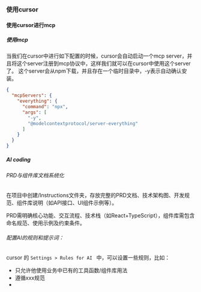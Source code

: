 ### 使用cursor

#### 使用cursor进行mcp

##### 使用mcp

当我们在cursor中进行如下配置的时候，cursor会自动启动一个mcp server，并且将这个server注册到mcp协议中，这样我们就可以在cursor中使用这个server了。
这个server会从npm下载，并且存在一个临时目录中，-y表示自动确认安装。
```json
{
  "mcpServers": {
    "everything": {
      "command": "npx",
      "args": [
        "-y",
        "@modelcontextprotocol/server-everything"
      ]
    }
  }
}
```

##### AI coding

###### PRD与组件库文档系统化

在项目中创建/Instructions文件夹，存放完整的PRD文档、技术架构图、开发规范、组件库说明（如API接口、UI组件示例等）。

PRD需明确核心功能、交互流程、技术栈（如React+TypeScript），组件库需包含命名规范、使用示例及约束条件。

###### 配置AI的规则和提示词：
cursor 的 `Settings > Rules for AI ` 中，可以设置一些规则，比如：

- 只允许他使用业务中已有的工具函数/组件库用法
- 遵循xxx规范
- 